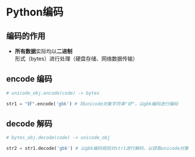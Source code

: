 # Python编码  
## 编码的作用
- <strong>所有数据</strong>实际均以<strong>二进制</strong>形式（bytes）进行处理（硬盘存储、网络数据传输）

## encode 编码
```python
# unicode_obj.encode(code) -> bytes

str1 = "好".encode('gbk') # 将unicode对象字符串"好"，以gbk编码进行编码
```


## decode 解码
```python
# bytes_obj.decode(code) -> unicode_obj

str2 = str1.decode('gbk') # 以gbk编码规则对str1进行解码，以获取unicode对象
```
